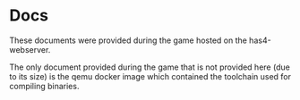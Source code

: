 # Docs

These documents were provided during the game hosted on the has4-webserver. 

The only document provided during the game that is not provided here (due to its size) is the qemu docker image which contained the toolchain used for compiling binaries.
